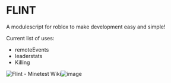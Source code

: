 # FLINT
A modulescript for roblox to make development easy and simple!


Current list of uses:
- remoteEvents
- leaderstats
- Killing

<img src="https://wiki.minetest.net/images/2/2e/Flint.png" alt="Flint - Minetest Wiki"/>![image](https://user-images.githubusercontent.com/127542704/224394888-77e1947d-2053-442c-9884-9cf7b8799d74.png)
